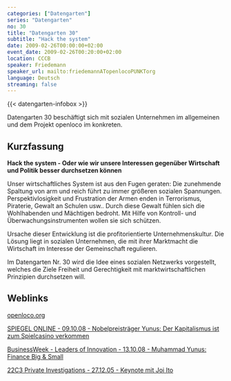```yaml
---
categories: ["Datengarten"]
series: "Datengarten"
no: 30
title: "Datengarten 30"
subtitle: "Hack the system"
date: 2009-02-26T00:00:00+02:00
event_date: 2009-02-26T00:20:00+02:00
location: CCCB
speaker: Friedemann
speaker_url: mailto:friedemannATopenlocoPUNKTorg
language: Deutsch
streaming: false
---
```

{{< datengarten-infobox >}}

Datengarten 30 beschäftigt sich mit sozialen Unternehmen im allgemeinen
und dem Projekt openloco im konkreten.

Kurzfassung
-----------

**Hack the system - Oder wie wir unsere Interessen gegenüber Wirtschaft
und Politik besser durchsetzen können**

Unser wirtschaftliches System ist aus den Fugen geraten: Die zunehmende
Spaltung von arm und reich führt zu immer größeren sozialen Spannungen.
Perspektivlosigkeit und Frustration der Armen enden in Terrorismus,
Piraterie, Gewalt an Schulen usw.. Durch diese Gewalt fühlen sich die
Wohlhabenden und Mächtigen bedroht. Mit Hilfe von Kontroll- und
Überwachungsinstrumenten wollen sie sich schützen.

Ursache dieser Entwicklung ist die profitorientierte Unternehmenskultur.
Die Lösung liegt in sozialen Unternehmen, die mit ihrer Marktmacht die
Wirtschaft im Interesse der Gemeinschaft regulieren.

Im Datengarten Nr. 30 wird die Idee eines sozialen Netzwerks
vorgestellt, welches die Ziele Freiheit und Gerechtigkeit mit
marktwirtschaftlichen Prinzipien durchsetzen will.

Weblinks
--------

[openloco.org](http://openloco.org)

[SPIEGEL ONLINE - 09.10.08 - Nobelpreisträger Yunus: Der Kapitalismus ist zum Spielcasino verkommen](http://www.spiegel.de/wirtschaft/0,1518,582929,00.html)

[BusinessWeek - Leaders of Innovation - 13.10.08 - Muhammad Yunus: Finance Big & Small](http://www.businessweek.com/mediacenter/qt/podcasts/Leaders_Innovation/leader_in_100908_yunus.m4v)

[22C3 Private Investigations - 27.12.05 - Keynote mit Joi Ito](http://chaosradio.ccc.de/22c3_m4v_390.html)
